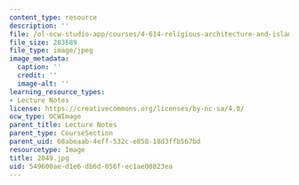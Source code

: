 ```yaml
---
content_type: resource
description: ''
file: /ol-ocw-studio-app/courses/4-614-religious-architecture-and-islamic-cultures-fall-2002/549600aed1e6db6d056fec1ae08823ea_2049.jpg
file_size: 283689
file_type: image/jpeg
image_metadata:
  caption: ''
  credit: ''
  image-alt: ''
learning_resource_types:
- Lecture Notes
license: https://creativecommons.org/licenses/by-nc-sa/4.0/
ocw_type: OCWImage
parent_title: Lecture Notes
parent_type: CourseSection
parent_uid: 68abeaab-4eff-532c-e858-18d3ffb567bd
resourcetype: Image
title: 2049.jpg
uid: 549600ae-d1e6-db6d-056f-ec1ae08823ea
---
```

